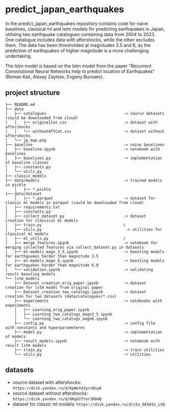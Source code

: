 # predict_japan_earthquakes

In the predict_japan_earthquakes repository contains code for naive baselines, classical ml and lstm models for predicting earthquakes in Japan, utilising two earthquake catalogues containing data from 2004 to 2023. One catalogue includes data with aftershocks, while the other excludes them. The data has been thresholded at magnitudes 3.5 and 6, as the prediction of earthquakes of higher magnitude is a more challenging undertaking.

The lstm model is based on the lstm model from the paper "Recurrent Convolutional Neural Networks help to predict location of Earthquakes" (Roman Kail, Alexey Zaytsev, Evgeny Burnaev).

## project structure

    ├── README.md
    ├── data
    │   ├── catalogues                                  -> source datasets (could be downloaded from cloud)
    │   │   ├── originalCat.csv                         -> dataset with aftershocks
    │   │   └── withoutAftCat.csv                       -> dataset without aftershocks
    │   └── jp_map.png
    ├── baseline                                        -> naive baselines
    │   ├── baseline.ipynb                              -> notebook with baselines
    │   ├── baselines.py                                -> implementation of baseline classes
    │   ├── constants.py
    │   └── utils.py
    ├── classic_models
    ├── data/models                                     -> trained models in pickle
        │   ├── *.pickle
    ├── data/dataset
        │   ├── *.parquet                               -> dataset for classic ml models in parquet (could be downloaded from cloud)
    │   ├── requirements.txt
    │   ├── constants.py
    │   ├── collect_dataset.py                          -> dataset creation for classical ml models
    │   ├── train.py                                    \
    │   ├── utils.py                                     -> utilities for classical ml models
    │   ├── ml_utils.py                                 /
    │   ├── merge_features.ipynb                        -> notebook for merging collected features via collect_dataset.py in datasets
    │   ├── ml-models_magn_3_5.ipynb                    -> boosting models for earthquakes harder than magnitude 3.5
    │   ├── ml-models_magn_6.ipynb                      -> boosting models for earthquakes harder than magnitude 6.0
    │   └── validation.ipynb                            -> validating result boosting models
    └── lstm_models
        ├── Dataset_creation_orig_paper.ipynb           -> dataset creation for lstm model from original paper
        ├── Dataset_creation_two_catalogs.ipynb         -> dataset creation for two datasets (data/catalogues/*.csv)
        ├── experiments                                 -> notebooks with experiments
        │   ├── Learning_orig_paper.ipynb
        │   ├── Learning_two_catalogs_magn3_5.ipynb
        │   └── Learning_two_catalogs_magn6.ipynb
        ├── config.py                                   -> config file with constants and hyperparameteres
        ├── model.py                                    -> implementation of models
        ├── result_models.ipynb                         -> notebook with result lstm models
        ├── train.py                                    -> train utilities
        └── utils.py                                    -> utilities

## datasets

- source dataset with aftershocks: `https://disk.yandex.ru/d/KpWoteZyrx8nyA`
- source dataset without aftershocks: `https://disk.yandex.ru/d/UKgbIfYor1R84Q`
- dataset for classic ml models: `https://disk.yandex.ru/d/cSx_6Ek01x_LhQ`

